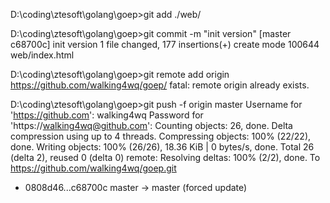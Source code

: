 D:\coding\ztesoft\golang\goep>git add ./web/

D:\coding\ztesoft\golang\goep>git commit -m "init version"
[master c68700c] init version
 1 file changed, 177 insertions(+)
 create mode 100644 web/index.html

D:\coding\ztesoft\golang\goep>git remote add origin https://github.com/walking4wq/goep/
fatal: remote origin already exists.

D:\coding\ztesoft\golang\goep>git push -f origin master
Username for 'https://github.com': walking4wq
Password for 'https://walking4wq@github.com':
Counting objects: 26, done.
Delta compression using up to 4 threads.
Compressing objects: 100% (22/22), done.
Writing objects: 100% (26/26), 18.36 KiB | 0 bytes/s, done.
Total 26 (delta 2), reused 0 (delta 0)
remote: Resolving deltas: 100% (2/2), done.
To https://github.com/walking4wq/goep.git
 + 0808d46...c68700c master -> master (forced update)
 
 
 
